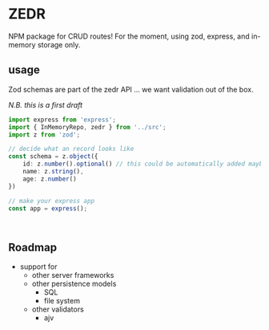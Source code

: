 # ZEDR

NPM package for CRUD routes! For the moment, using zod, express, and in-memory storage only. 

## usage

Zod schemas are part of the zedr API ... we want validation out of the box.

_N.B. this is a first draft_

```typescript
import express from 'express';
import { InMemoryRepo, zedr } from '../src';
import z from 'zod';

// decide what an record looks like
const schema = z.object({
    id: z.number().optional() // this could be automatically added maybe
    name: z.string(),
    age: z.number()
})

// make your express app
const app = express();




```

## Roadmap

* support for 
    * other server frameworks
    * other persistence models 
        * SQL
        * file system
    * other validators
        * ajv

